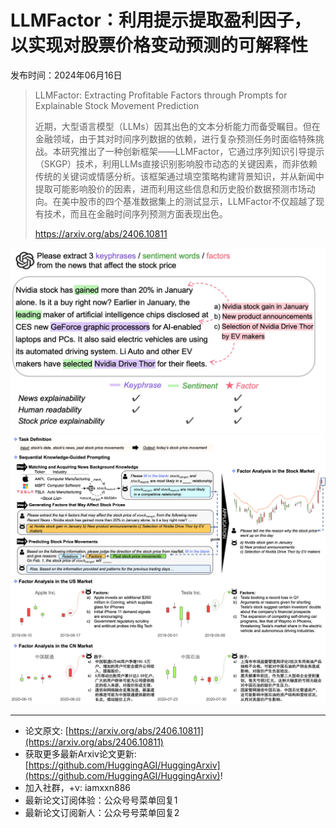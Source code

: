 # LLMFactor：利用提示提取盈利因子，以实现对股票价格变动预测的可解释性
发布时间：2024年06月16日


> LLMFactor: Extracting Profitable Factors through Prompts for Explainable Stock Movement Prediction
>
> 近期，大型语言模型（LLMs）因其出色的文本分析能力而备受瞩目。但在金融领域，由于其对时间序列数据的依赖，进行复杂预测任务时面临特殊挑战。本研究推出了一种创新框架——LLMFactor，它通过序列知识引导提示（SKGP）技术，利用LLMs直接识别影响股市动态的关键因素，而非依赖传统的关键词或情感分析。该框架通过填空策略构建背景知识，并从新闻中提取可能影响股价的因素，进而利用这些信息和历史股价数据预测市场动向。在美中股市的四个基准数据集上的测试显示，LLMFactor不仅超越了现有技术，而且在金融时间序列预测方面表现出色。
>
> https://arxiv.org/abs/2406.10811

![](https://raw.githubusercontent.com/HuggingAGI/HuggingArxiv/main/paper_images/2406.10811/outline.jpg)
![](https://raw.githubusercontent.com/HuggingAGI/HuggingArxiv/main/paper_images/2406.10811/overall.jpg)
![](https://raw.githubusercontent.com/HuggingAGI/HuggingArxiv/main/paper_images/2406.10811/casestudy.jpg)

<hr />

- 论文原文: [https://arxiv.org/abs/2406.10811](https://arxiv.org/abs/2406.10811)
- 获取更多最新Arxiv论文更新: [https://github.com/HuggingAGI/HuggingArxiv](https://github.com/HuggingAGI/HuggingArxiv)!
- 加入社群，+v: iamxxn886
- 最新论文订阅体验：公众号号菜单回复1
- 最新论文订阅新人：公众号号菜单回复2